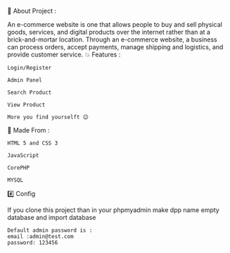 📝 About Project :

An e-commerce website is one that allows people to buy and sell physical goods, services, and digital products over the internet rather than at a brick-and-mortar location. Through an e-commerce website, a business can process orders, accept payments, manage shipping and logistics, and provide customer service.
💥 Features :

    Login/Register

    Admin Panel

    Search Product
    
    View Product

    More you find yourselft 😉

📎 Made From :

    HTML 5 and CSS 3

    JavaScript

    CorePHP

    MYSQL

#️⃣ Config

If you clone this project than in your phpmyadmin make dpp name empty database and import database

    Default admin password is :
    email :admin@test.com
    password: 123456

